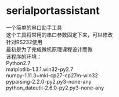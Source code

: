 # serialportassistant<br />
一个简单的串口助手工具<br />
这个工具将常用的串口参数固定下来，可以修改<br />
针对RS232使用<br />
最初是为了完成微机原理课程设计而做<br />
该程序的环境：<br />Python2.7<br />
matplotlib-1.3.1.win32-py2.7<br />
numpy-1.11.3+mkl-cp27-cp27m-win32<br />
pyparsing-2.2.0-py2.py3-none-any<br />
python_dateutil-2.6.0-py2.py3-none-any<br />
